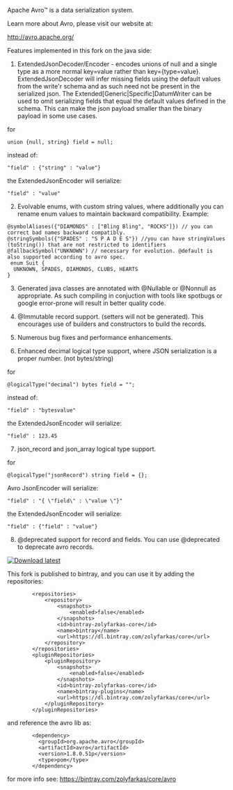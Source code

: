 Apache Avro™ is a data serialization system.

Learn more about Avro, please visit our website at:

  http://avro.apache.org/

Features implemented in this fork on the java side:

 1) ExtendedJsonDecoder/Encoder -  encodes unions of null and a single type as a more normal key=value rather than key={type=value}.
 ExtendedJsonDecoder will infer missing fields using the default values from the write'r schema and as such need not be present in the serialized json. The Extended[Generic|Specific]DatumWriter can be used to omit serializing fields that equal the  default values defined in the schema. This can make the json payload smaller than the binary payload in some use cases.

for
```
union {null, string} field = null;
```
instead of:
```
"field" : {"string" : "value"}
```
the ExtendedJsonEncoder will serialize:
```
"field" : "value"
```

 2) Evolvable enums, with custom string values, where additionally you can rename enum values to maintain backward compatibility. Example:

```
@symbolAliases({"DIAMONDS" : ["Bling Bling", "ROCKS"]}) // you can correct bad names backward compatibly.
@stringSymbols({"SPADES" : "S P A D E S"}) //you can have stringValues (toString()) that are not restricted to identifiers
@fallbackSymbol("UNKNOWN") // necessary for evolution. @default is also supported according to avro spec.
 enum Suit {
  UNKNOWN, SPADES, DIAMONDS, CLUBS, HEARTS
}
```

 3) Generated java classes are annotated with @Nullable or @Nonnull as appropriate. As such compiling in conjuction with tools like spotbugs or google error-prone will result in better quality code.

 4) @Immutable record support. (setters will not be generated). This encourages use of builders and constructors to build the 
 records.

 5) Numerous bug fixes and performance enhancements.

 6) Enhanced decimal logical type support, where JSON serialization is a proper number. (not bytes/string)

for
```
@logicalType("decimal") bytes field = "";
```
instead of:
```
"field" : "bytesvalue"
```
the ExtendedJsonEncoder will serialize:
```
"field" : 123.45
```

 7) json_record and json_array logical type support.
 
for
```
@logicalType("jsonRecord") string field = {};
```
Avro JsonEncoder will serialize:
```
"field" : "{ \"field\" : \"value \"}"
```
the ExtendedJsonEncoder will serialize:
```
"field" : {"field" : "value"}
```

 8) @deprecated support for record and fields. You can use @deprecated to deprecate avro records.

 [ ![Download latest](https://api.bintray.com/packages/zolyfarkas/core/avro/images/download.svg) ](https://bintray.com/zolyfarkas/core/avro/_latestVersion)

This fork is published to bintray, and you can use it by adding the repositories:

            <repositories>
                <repository>
                    <snapshots>
                        <enabled>false</enabled>
                    </snapshots>
                    <id>bintray-zolyfarkas-core</id>
                    <name>bintray</name>
                    <url>https://dl.bintray.com/zolyfarkas/core</url>
                </repository>
            </repositories>
            <pluginRepositories>
                <pluginRepository>
                    <snapshots>
                        <enabled>false</enabled>
                    </snapshots>
                    <id>bintray-zolyfarkas-core</id>
                    <name>bintray-plugins</name>
                    <url>https://dl.bintray.com/zolyfarkas/core</url>
                </pluginRepository>
            </pluginRepositories>

 and reference the avro lib as:


            <dependency>
              <groupId>org.apache.avro</groupId>
              <artifactId>avro</artifactId>
              <version>1.8.0.51p</version>
              <type>pom</type>
            </dependency>

 for more info see: https://bintray.com/zolyfarkas/core/avro

